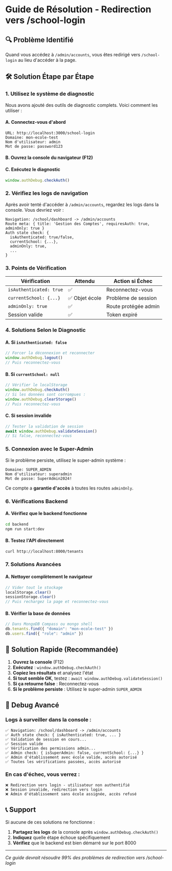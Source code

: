 # Guide de Résolution - Redirection vers /school-login

## 🔍 Problème Identifié

Quand vous accédez à `/admin/accounts`, vous êtes redirigé vers `/school-login` au lieu d'accéder à la page.

## 🛠️ Solution Étape par Étape

### 1. Utilisez le système de diagnostic

Nous avons ajouté des outils de diagnostic complets. Voici comment les utiliser :

#### A. Connectez-vous d'abord
```
URL: http://localhost:3000/school-login
Domaine: mon-ecole-test
Nom d'utilisateur: admin
Mot de passe: password123
```

#### B. Ouvrez la console du navigateur (F12)

#### C. Exécutez le diagnostic
```javascript
window.authDebug.checkAuth()
```

### 2. Vérifiez les logs de navigation

Après avoir tenté d'accéder à `/admin/accounts`, regardez les logs dans la console. Vous devriez voir :

```
Navigation: /school/dashboard -> /admin/accounts
Route meta: { title: 'Gestion des Comptes', requiresAuth: true, adminOnly: true }
Auth state check: { 
  isAuthenticated: true/false,
  currentSchool: {...},
  adminOnly: true,
  ... 
}
```

### 3. Points de Vérification

| Vérification | Attendu | Action si Échec |
|--------------|---------|----------------|
| `isAuthenticated: true` | ✅ | Reconnectez-vous |
| `currentSchool: {...}` | ✅ Objet école | Problème de session |
| `adminOnly: true` | ✅ | Route protégée admin |
| Session valide | ✅ | Token expiré |

### 4. Solutions Selon le Diagnostic

#### A. Si `isAuthenticated: false`
```javascript
// Forcer la déconnexion et reconnecter
window.authDebug.logout()
// Puis reconnectez-vous
```

#### B. Si `currentSchool: null`
```javascript
// Vérifier le localStorage
window.authDebug.checkAuth()
// Si les données sont corrompues :
window.authDebug.clearStorage()
// Puis reconnectez-vous
```

#### C. Si session invalide
```javascript
// Tester la validation de session
await window.authDebug.validateSession()
// Si false, reconnectez-vous
```

### 5. Connexion avec le Super-Admin

Si le problème persiste, utilisez le super-admin système :

```
Domaine: SUPER_ADMIN
Nom d'utilisateur: superadmin
Mot de passe: SuperAdmin2024!
```

Ce compte a **garantie d'accès** à toutes les routes `adminOnly`.

### 6. Vérifications Backend

#### A. Vérifiez que le backend fonctionne
```bash
cd backend
npm run start:dev
```

#### B. Testez l'API directement
```bash
curl http://localhost:8000/tenants
```

### 7. Solutions Avancées

#### A. Nettoyer complètement le navigateur
```javascript
// Vider tout le stockage
localStorage.clear()
sessionStorage.clear()
// Puis rechargez la page et reconnectez-vous
```

#### B. Vérifier la base de données
```javascript
// Dans MongoDB Compass ou mongo shell
db.tenants.find({ "domain": "mon-ecole-test" })
db.users.find({ "role": "admin" })
```

## 🎯 Solution Rapide (Recommandée)

1. **Ouvrez la console** (F12)
2. **Exécutez** : `window.authDebug.checkAuth()`
3. **Copiez les résultats** et analysez l'état
4. **Si tout semble OK**, testez : `await window.authDebug.validateSession()`
5. **Si ça retourne false** : Reconnectez-vous
6. **Si le problème persiste** : Utilisez le super-admin `SUPER_ADMIN`

## 🐛 Debug Avancé

### Logs à surveiller dans la console :

```
✅ Navigation: /school/dashboard -> /admin/accounts
✅ Auth state check: { isAuthenticated: true, ... }
✅ Validation de session en cours...
✅ Session valide
✅ Vérification des permissions admin...
✅ Admin check: { isSuperAdmin: false, currentSchool: {...} }
✅ Admin d'établissement avec école valide, accès autorisé
✅ Toutes les vérifications passées, accès autorisé
```

### En cas d'échec, vous verrez :
```
❌ Redirection vers login - utilisateur non authentifié
❌ Session invalide, redirection vers login
❌ Admin d'établissement sans école assignée, accès refusé
```

## 📞 Support

Si aucune de ces solutions ne fonctionne :

1. **Partagez les logs** de la console après `window.authDebug.checkAuth()`
2. **Indiquez** quelle étape échoue spécifiquement
3. **Vérifiez** que le backend est bien démarré sur le port 8000

---

*Ce guide devrait résoudre 99% des problèmes de redirection vers /school-login* 